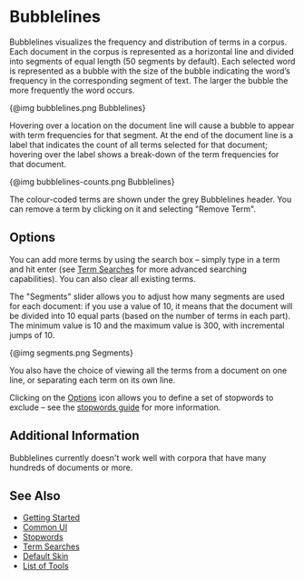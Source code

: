 # Bubblelines

Bubblelines visualizes the frequency and distribution of terms in a corpus. Each document in the corpus is represented as a horizontal line and divided into segments of equal length (50 segments by default). Each selected word is represented as a bubble with the size of the bubble indicating the word’s frequency in the corresponding segment of text. The larger the bubble the more frequently the word occurs.

{@img bubblelines.png Bubblelines}

Hovering over a location on the document line will cause a bubble to appear with term frequencies for that segment. At the end of the document line is a label that indicates the count of all terms selected for that document; hovering over the label shows a break-down of the term frequencies for that document.

{@img bubblelines-counts.png Bubblelines}

The colour-coded terms are shown under the grey Bubblelines header. You can remove a term by clicking on it and selecting "Remove Term".

## Options

You can add more terms by using the search box – simply type in a term and hit enter (see [Term Searches](#!/guide/search) for more advanced searching capabilities). You can also clear all existing terms.

The "Segments" slider allows you to adjust how many segments are used for each document: if you use a value of 10, it means that the document will be divided into 10 equal parts (based on the number of terms in each part). The minimum value is 10 and the maximum value is 300, with incremental jumps of 10.

{@img segments.png Segments}  

You also have the choice of viewing all the terms from a document on one line, or separating each term on its own line.

Clicking on the [Options](#!/guide/options) icon allows you to define a set of stopwords to exclude – see the [stopwords guide](#!/guide/stopwords) for more information.

## Additional Information

Bubblelines currently doesn't work well with corpora that have many hundreds of documents or more.

## See Also

- [Getting Started](#!/guide/start)
- [Common UI](#!/guide/commonui)
- [Stopwords](#!/guide/stopwords)
- [Term Searches](#!/guide/search)
- [Default Skin](#!/guide/defaultskin)
- [List of Tools](#!/guide/tools)
